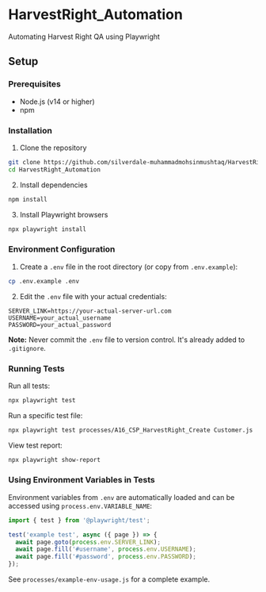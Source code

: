 # HarvestRight_Automation
Automating Harvest Right QA using Playwright

## Setup

### Prerequisites
- Node.js (v14 or higher)
- npm

### Installation

1. Clone the repository
```bash
git clone https://github.com/silverdale-muhammadmohsinmushtaq/HarvestRight_Automation.git
cd HarvestRight_Automation
```

2. Install dependencies
```bash
npm install
```

3. Install Playwright browsers
```bash
npx playwright install
```

### Environment Configuration

1. Create a `.env` file in the root directory (or copy from `.env.example`):
```bash
cp .env.example .env
```

2. Edit the `.env` file with your actual credentials:
```
SERVER_LINK=https://your-actual-server-url.com
USERNAME=your_actual_username
PASSWORD=your_actual_password
```

**Note:** Never commit the `.env` file to version control. It's already added to `.gitignore`.

### Running Tests

Run all tests:
```bash
npx playwright test
```

Run a specific test file:
```bash
npx playwright test processes/A16_CSP_HarvestRight_Create Customer.js
```

View test report:
```bash
npx playwright show-report
```

### Using Environment Variables in Tests

Environment variables from `.env` are automatically loaded and can be accessed using `process.env.VARIABLE_NAME`:

```javascript
import { test } from '@playwright/test';

test('example test', async ({ page }) => {
  await page.goto(process.env.SERVER_LINK);
  await page.fill('#username', process.env.USERNAME);
  await page.fill('#password', process.env.PASSWORD);
});
```

See `processes/example-env-usage.js` for a complete example.